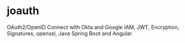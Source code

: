 # joauth
OAuth2/OpenID Connect with Okta and Google IAM, JWT, Encryption, Signatures, openssl, Java Spring Boot and Angular.
